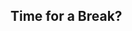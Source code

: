 <section data-background-image="resources/img/mruby_logo.png">
<h2>Time for a Break?</h2>
</section>

